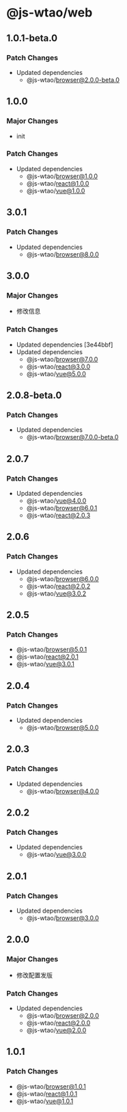 # @js-wtao/web

## 1.0.1-beta.0

### Patch Changes

- Updated dependencies
  - @js-wtao/browser@2.0.0-beta.0

## 1.0.0

### Major Changes

- init

### Patch Changes

- Updated dependencies
  - @js-wtao/browser@1.0.0
  - @js-wtao/react@1.0.0
  - @js-wtao/vue@1.0.0

## 3.0.1

### Patch Changes

- Updated dependencies
  - @js-wtao/browser@8.0.0

## 3.0.0

### Major Changes

- 修改信息

### Patch Changes

- Updated dependencies [3e44bbf]
- Updated dependencies
  - @js-wtao/browser@7.0.0
  - @js-wtao/react@3.0.0
  - @js-wtao/vue@5.0.0

## 2.0.8-beta.0

### Patch Changes

- Updated dependencies
  - @js-wtao/browser@7.0.0-beta.0

## 2.0.7

### Patch Changes

- Updated dependencies
  - @js-wtao/vue@4.0.0
  - @js-wtao/browser@6.0.1
  - @js-wtao/react@2.0.3

## 2.0.6

### Patch Changes

- Updated dependencies
  - @js-wtao/browser@6.0.0
  - @js-wtao/react@2.0.2
  - @js-wtao/vue@3.0.2

## 2.0.5

### Patch Changes

- @js-wtao/browser@5.0.1
- @js-wtao/react@2.0.1
- @js-wtao/vue@3.0.1

## 2.0.4

### Patch Changes

- Updated dependencies
  - @js-wtao/browser@5.0.0

## 2.0.3

### Patch Changes

- Updated dependencies
  - @js-wtao/browser@4.0.0

## 2.0.2

### Patch Changes

- Updated dependencies
  - @js-wtao/vue@3.0.0

## 2.0.1

### Patch Changes

- Updated dependencies
  - @js-wtao/browser@3.0.0

## 2.0.0

### Major Changes

- 修改配置发版

### Patch Changes

- Updated dependencies
  - @js-wtao/browser@2.0.0
  - @js-wtao/react@2.0.0
  - @js-wtao/vue@2.0.0

## 1.0.1

### Patch Changes

- @js-wtao/browser@1.0.1
- @js-wtao/react@1.0.1
- @js-wtao/vue@1.0.1
